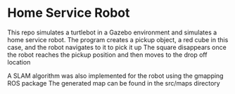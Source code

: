 # Home Service Robot

This repo simulates a turtlebot in a Gazebo environment and simulates a home service robot. 
The program creates a pickup object, a red cube in this case, and the robot navigates to it to pick it up
The square disappears once the robot reaches the pickup position and then moves to the drop off location

A SLAM algorithm was also implemented for the robot using the gmapping ROS package 
The generated map can be found in the src/maps directory
